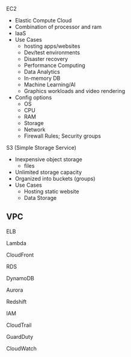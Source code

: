 EC2
- Elastic Compute Cloud
- Combination of processor and ram
- IaaS
- Use Cases
	- hosting apps/websites
	- Dev/test environments
	- Disaster recovery
	- Performance Computing
	- Data Analytics
	- In-memory DB
	- Machine Learning/AI
	- Graphics workloads and video rendering
- Config options
	- OS
	- CPU
	- RAM
	- Storage
	- Network
	- Firewall Rules; Security groups

S3 (Simple Storage Service)
- Inexpensive object storage
	- files
- Unlimited storage capacity
- Organized into buckets (groups)
- Use Cases
	- Hosting static website
	- Data Storage

VPC
- 

ELB

Lambda

CloudFront

RDS

DynamoDB

Aurora

Redshift

IAM

CloudTrail

GuardDuty

CloudWatch